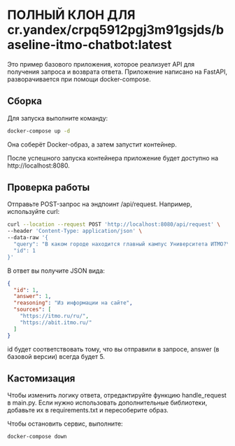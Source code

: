 # ПОЛНЫЙ КЛОН ДЛЯ cr.yandex/crpq5912pgj3m91gsjds/baseline-itmo-chatbot:latest
Это пример базового приложения, которое реализует API для получения запроса и возврата ответа.
Приложение написано на FastAPI, разворачивается при помощи docker-compose.

## Сборка
Для запуска выполните команду:

```bash
docker-compose up -d
```
Она соберёт Docker-образ, а затем запустит контейнер.

После успешного запуска контейнера приложение будет доступно на http://localhost:8080.

## Проверка работы
Отправьте POST-запрос на эндпоинт /api/request. Например, используйте curl:

```bash
curl --location --request POST 'http://localhost:8080/api/request' \
--header 'Content-Type: application/json' \
--data-raw '{
  "query": "В каком городе находится главный кампус Университета ИТМО?\n1. Москва\n2. Санкт-Петербург\n3. Екатеринбург\n4. Нижний Новгород",
  "id": 1
}'
```
В ответ вы получите JSON вида:

```json
{
  "id": 1,
  "answer": 1,
  "reasoning": "Из информации на сайте",
  "sources": [
    "https://itmo.ru/ru/",
    "https://abit.itmo.ru/"
  ]
}
```

id будет соответствовать тому, что вы отправили в запросе,
answer (в базовой версии) всегда будет 5.
## Кастомизация
Чтобы изменить логику ответа, отредактируйте функцию handle_request в main.py.
Если нужно использовать дополнительные библиотеки, добавьте их в requirements.txt и пересоберите образ.


Чтобы остановить сервис, выполните:

```bash
docker-compose down
```
